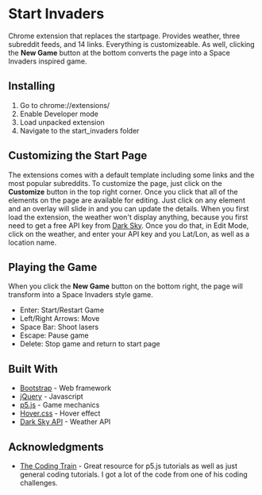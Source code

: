 # Start Invaders

Chrome extension that replaces the startpage.  Provides weather, three subreddit feeds, and 14 links.  Everything is customizeable.  As well, clicking the **New Game** button at the bottom converts the page into a Space Invaders inspired game.

## Installing

1. Go to chrome://extensions/
2. Enable Developer mode
3. Load unpacked extension
4. Navigate to the start_invaders folder

## Customizing the Start Page

The extensions comes with a default template including some links and the most popular subreddits.  To customize the page, just click on the **Customize** button in the top right corner.  Once you click that all of the elements on the page are available for editing.  Just click on any element and an overlay will slide in and you can update the details.  When you first load the extension, the weather won't display anything, because you first need to get a free API key from [Dark Sky](https://darksky.net/dev).  Once you do that, in Edit Mode, click on the weather, and enter your API key and you Lat/Lon, as well as a location name.

## Playing the Game

When you click the **New Game** button on the bottom right, the page will transform into a Space Invaders style game.

  * Enter: Start/Restart Game
  * Left/Right Arrows: Move
  * Space Bar: Shoot lasers
  * Escape: Pause game
  * Delete: Stop game and return to start page

## Built With

* [Bootstrap](https://getbootstrap.com/docs/3.3/) - Web framework
* [jQuery](https://jquery.com/) - Javascript
* [p5.js](https://p5js.org/) - Game mechanics
* [Hover.css](http://ianlunn.github.io/Hover/) - Hover effect
* [Dark Sky API](https://darksky.net/dev) - Weather API

## Acknowledgments

* [The Coding Train](http://thecodingtrain.com/) - Great resource for p5.js tutorials as well as just general coding tutorials.  I got a lot of the code from one of his coding challenges.
